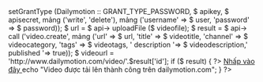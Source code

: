 <? php
require_once 'Dailymotion.php';
?>
<? php 
require_once 'sdk / Dailymotion.php';

// Thông tin xác thực API DATA
$ apikey = '0e1b4b3f8b3c49678cbd'; 
$ apisecret = '2b4b7c0dcd6cc60e0eb5cfbfef07cc7cb2f5ce5b'; 
$ user = 'Địa chỉ email người dùng của bạn'; 
$ password = 'Mật khẩu';


$ videotitle = "Tiêu đề của video"; 
// $ videofile = "Đường dẫn thực tế của video";
$ name = $ _FILES ["upload_file"] ["name"];
move_uploaded_file ($ _ FILES ["upload_file"] ["tmp_name"], "video /".$ tên);
$ videofile = "video /".$ tên;
$ videocategory = "Danh mục của video";
$ videotags = "Thẻ của video";
$ videodescription = "Mô tả video";
$ api = new Dailymotion ();
$ api-> setGrantType (Dailymotion :: GRANT_TYPE_PASSWORD, $ apikey, $ apisecret, mảng ('write', 'delete'), mảng ('username' => $ user, 'password' => $ password)); 
$ url = $ api-> uploadFile ($ videofile); 
$ result = $ api-> call ('video.create', mảng ('url' => $ url, 'title' => $ videotitle, 'channel' => $ videocategory, 'tags' => $ videotags, ' description '=> $ videodescription,' published '=> true)); 
$ videourl = 'http://www.dailymotion.com/video/'.$result['id'];

if ($ result) {
 ?> <a href="<?php echo $videourl; ?> "target =" _ blank "> Nhấp vào đây </a> <? php echo" nhấp vào đây để xem video này. "; 
 echo "Video được tải lên thành công trên dailymotion.com";
 }
?>
